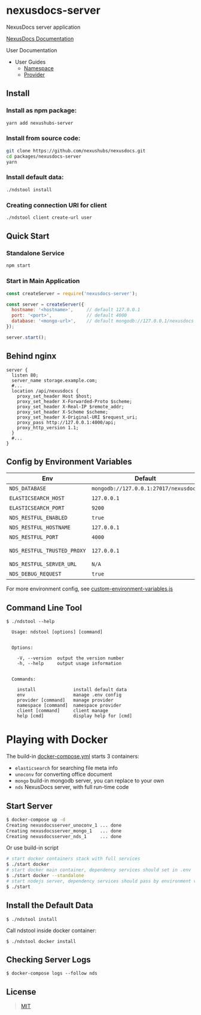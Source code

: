 # nexusdocs-server

NexusDocs server application

[NexusDocs Documentation](https://github.com/nexushubs/nexusdocs/wiki)

User Documentation

* User Guides
  * [Namespace](./docs/guides/namespace.md)
  * [Provider](./docs/guides/provider.md)

## Install

### Install as npm package:

```bash
yarn add nexushubs-server
```

### Install from source code:

```bash
git clone https://github.com/nexushubs/nexusdocs.git
cd packages/nexusdocs-server
yarn
```

### Install default data:

```bash
./ndstool install
```

### Creating connection URI for client

```bash
./ndstool client create-url user
```

## Quick Start

### Standalone Service

```bash
npm start
```

### Start in Main Application

```javascript
const createServer = require('nexusdocs-server');

const server = createServer({
  hostname: '<hostname>',     // default 127.0.0.1
  port: '<port>',             // default 4000
  database: '<mongo-url>',    // default mongodb://127.0.0.1/nexusdocs
});

server.start();
```

## Behind nginx

```nginx
server {
  listen 80;
  server_name storage.example.com;
  #...
  location /api/nexusdocs {
    proxy_set_header Host $host;
    proxy_set_header X-Forwarded-Proto $scheme;
    proxy_set_header X-Real-IP $remote_addr;
    proxy_set_header X-Scheme $scheme;
    proxy_set_header X-Original-URI $request_uri;
    proxy_pass http://127.0.0.1:4000/api;
    proxy_http_version 1.1;
  }
  #...
}
```

## Config by Environment Variables

| Env                         | Default                               | Description                                                                      |
| --------------------------- | ------------------------------------- | -------------------------------------------------------------------------------- |
| `NDS_DATABASE`              | `mongodb://127.0.0.1:27017/nexusdocs` | Mongodb database URL                                                             |
| `ELASTICSEARCH_HOST`        | `127.0.0.1`                           | Mongodb database URL                                                             |
| `ELASTICSEARCH_PORT`        | `9200`                                | Mongodb database URL                                                             |
| `NDS_RESTFUL_ENABLED`       | `true`                                | Whether to start API Server                                                      |
| `NDS_RESTFUL_HOSTNAME`      | `127.0.0.1`                           | API Server bind hostname                                                         |
| `NDS_RESTFUL_PORT`          | `4000`                                | API Server bind port                                                             |
| `NDS_RESTFUL_TRUSTED_PROXY` | `127.0.0.1`                           | Trusted Proxy, see http://expressjs.com/en/4x/api.html#trust.proxy.options.table |
| `NDS_RESTFUL_SERVER_URL`    | `N/A`                                 | Custom server url, default to ''                                                 |
| `NDS_DEBUG_REQUEST`         | `true`                                | Switch whether to debug HTTP requests                                            |

For more environment config, see [custom-environment-variables.js](./config/custom-environment-variables.js)

## Command Line Tool

```base
$ ./ndstool --help

  Usage: ndstool [options] [command]


  Options:

    -V, --version  output the version number
    -h, --help     output usage information


  Commands:

    install              install default data
    env                  manage .env config
    provider [command]   manage provider
    namespace [command]  namespace provider
    client [command]     client manage
    help [cmd]           display help for [cmd]
```

# Playing with Docker

The build-in [docker-compose.yml](./docker-compose.yml) starts 3 containers:

* `elasticsearch` for searching file meta info
* `unoconv` for converting office document
* `mongo` build-in mongodb server, you can replace to your own
* `nds` NexusDocs server, with full run-time code

## Start Server

```bash
$ docker-compose up -d
Creating nexusdocsserver_unoconv_1 ... done
Creating nexusdocsserver_mongo_1   ... done
Creating nexusdocsserver_nds_1     ... done
```

Or use build-in script

```bash
# start docker containers stack with full services
$ ./start docker 
# start docker main container, dependency services should set in .env
$ ./start docker --standalone
# start nodejs server, dependency services should pass by environment variables or config file
$ ./start
```

## Install the Default Data

```
$ ./ndstool install
```

Call ndstool inside docker container:

```
$ ./ndstool docker install
```

## Checking Server Logs

```
$ docker-compose logs --follow nds
```

## License

> [MIT](./LICENSE)
